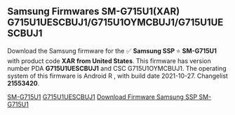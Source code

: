 <h2>Samsung Firmwares SM-G715U1(XAR) G715U1UESCBUJ1/G715U1OYMCBUJ1/G715U1UESCBUJ1</h2>
Download the Samsung firmware for the ✅ <strong>Samsung SSP </strong> ⭐ <strong>SM-G715U1</strong> with product code <strong>XAR</strong> <strong> from United States</strong>. This firmware has version number PDA <strong>G715U1UESCBUJ1</strong> and CSC G715U1OYMCBUJ1. The operating system of this firmware is Android R , with build date 2021-10-27. Changelist <strong>21553420</strong>.


[SM-G715U1](https://samfirm.shop/samsung/model/SM-G715U1)
[G715U1UESCBUJ1](https://samfirm.shop/samsung/pda/G715U1UESCBUJ1)
[Download Firmware Samsung SSP SM-G715U1](https://samfirm.shop/samsung/firmware/469107)
